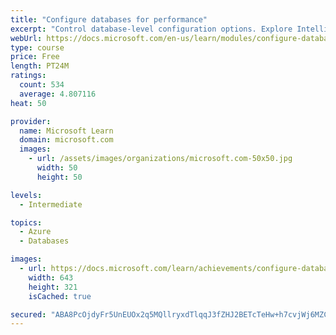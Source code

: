 ```yaml
---
title: "Configure databases for performance"
excerpt: "Control database-level configuration options. Explore Intelligent Query Processing. Configure Open Source databases for optimum performance."
webUrl: https://docs.microsoft.com/en-us/learn/modules/configure-databases-performance/
type: course
price: Free
length: PT24M
ratings:
  count: 534
  average: 4.807116
heat: 50

provider:
  name: Microsoft Learn
  domain: microsoft.com
  images:
    - url: /assets/images/organizations/microsoft.com-50x50.jpg
      width: 50
      height: 50

levels:
  - Intermediate

topics:
  - Azure
  - Databases

images:
  - url: https://docs.microsoft.com/learn/achievements/configure-databases-for-performance-social.png
    width: 643
    height: 321
    isCached: true

secured: "ABA8PcOjdyFr5UnEUOx2q5MQllryxdTlqqJ3fZHJ2BETcTeHw+h7cvjWj6MZCg8Uw6teE9IAdTqXnsVpsLetuBaMe1KDKEYAB8B49kDdEVUpogDGCEaK25g3S/eelnYnJ9VrSnQAR9Ye6iJR1ol4CbfMDZ0i9taQBF5ofuPoO/r8OVNmiC2n+wnN1cMhk+3ljzgzWabYrYbitBPcj9tScop4+TQBl1ZDH416Z3ZyAuofWNzgWD1rtPo1jXle+dL1VFzViSk2arJQK4XExrQKvw3dVNRlh6kWZf/mcY9ed/F2jKlxjQ04AexEXXqrR6KNKhNUehXgQTh7rywMnvH4LNCjOliRxAQyWA0+IyFYctfJQFSbqjcBHopiUpluz78McWp1ldTuyEWPExxa3c8yAXUXDEq48XCWsxPHU0P2pl0=;KEGlL96J261CdRi9kSGetQ=="
---
```


